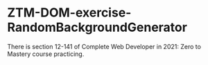 # ZTM-DOM-exercise-RandomBackgroundGenerator
There is section 12-141 of Complete Web Developer in 2021: Zero to Mastery course practicing.
